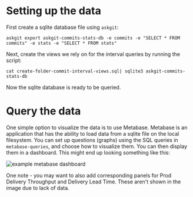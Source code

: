 
# Setting up the data

First create a sqlite database file using `askgit`: 

```askgit export askgit-commits-stats-db -e commits -e "SELECT * FROM commits" -e stats -e "SELECT * FROM stats"```

Next, create the views we rely on for the interval queries by running the script:

```cat create-folder-commit-interval-views.sql| sqlite3 askgit-commits-stats-db```

Now the sqlite database is ready to be queried.

# Query the data

One simple option to visualize the data is to use Metabase. Metabase is an application that has the ability to load data from a sqlite file on the local filesystem. You can set up questions (graphs) using the SQL queries in `metabase-queries`, and choose how to visualize them. You can then display them in a dashboard. This might end up looking something like this:

![example metabase dashboard]()

One note - you may want to also add corresponding panels for Prod Delivery Throughput and Delivery Lead Time. These aren't shown in the image due to lack of data.
